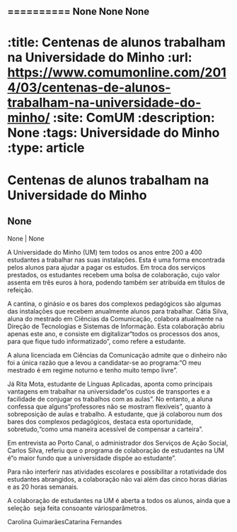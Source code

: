
==========
None
None
None
---
:title: Centenas de alunos trabalham na Universidade do Minho
:url: https://www.comumonline.com/2014/03/centenas-de-alunos-trabalham-na-universidade-do-minho/
:site: ComUM
:description: None
:tags: Universidade do Minho
:type: article
==========


# **Centenas de alunos trabalham na Universidade do Minho**

## None

None | None

A Universidade do Minho (UM) tem todos os anos entre 200 a 400 estudantes a trabalhar nas suas instalações. Esta é uma forma encontrada pelos alunos para ajudar a pagar os estudos. Em troca dos serviços prestados, os estudantes recebem uma bolsa de colaboração, cujo valor assenta em três euros à hora, podendo também ser atribuída em títulos de refeição.

A cantina, o ginásio e os bares dos complexos pedagógicos são algumas das instalações que recebem anualmente alunos para trabalhar. Cátia Silva, aluna do mestrado em Ciências da Comunicação, colabora atualmente na Direção de Tecnologias e Sistemas de Informação. Esta colaboração abriu apenas este ano, e consiste em digitalizar“todos os processos dos anos, para que fique tudo informatizado”, como refere a estudante.

A aluna licenciada em Ciências da Comunicação admite que o dinheiro não foi a única razão que a levou a candidatar-se ao programa:“O meu mestrado é em regime noturno e tenho muito tempo livre”.

Já Rita Mota, estudante de Línguas Aplicadas, aponta como principais vantagens em trabalhar na universidade“os custos de transportes e a facilidade de conjugar os trabalhos com as aulas”. No entanto, a aluna confessa que alguns“professores não se mostram flexíveis”, quanto à sobreposição de aulas e trabalho. A estudante, que já colaborou num dos bares dos complexos pedagógicos, destaca esta oportunidade, sobretudo,“como uma maneira acessível de compensar a carteira”.

Em entrevista ao Porto Canal, o administrador dos Serviços de Ação Social, Carlos Silva, referiu que o programa de colaboração de estudantes na UM é“o maior fundo que a universidade dispõe ao estudante”.

Para não interferir nas atividades escolares e possibilitar a rotatividade dos estudantes abrangidos, a colaboração não vai além das cinco horas diárias e as 20 horas semanais.

A colaboração de estudantes na UM é aberta a todos os alunos, ainda que a seleção  seja feita consoante váriosparâmetros.

Carolina GuimarãesCatarina Fernandes

